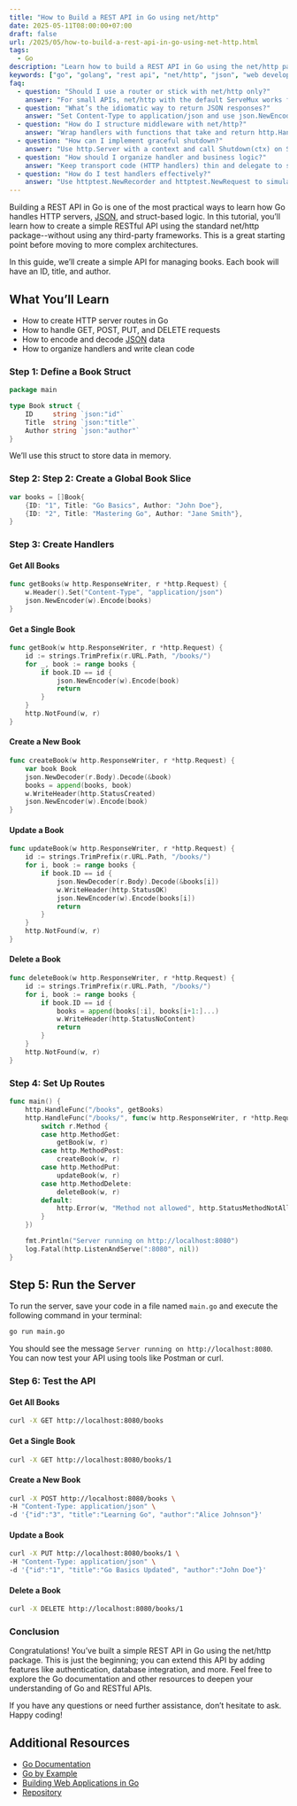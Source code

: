 ```yaml
---
title: "How to Build a REST API in Go using net/http"
date: 2025-05-11T08:00:00+07:00
draft: false
url: /2025/05/how-to-build-a-rest-api-in-go-using-net-http.html
tags:
  - Go
description: "Learn how to build a REST API in Go using the net/http package. This guide covers the basics of setting up a server, handling requests, and returning JSON responses."
keywords: ["go", "golang", "rest api", "net/http", "json", "web development"]
faq:
  - question: "Should I use a router or stick with net/http only?"
    answer: "For small APIs, net/http with the default ServeMux works fine. As routes grow, a lightweight router (e.g., chi, httprouter) provides path params, middleware chains, and cleaner setup without heavy dependencies."
  - question: "What’s the idiomatic way to return JSON responses?"
    answer: "Set Content-Type to application/json and use json.NewEncoder(w).Encode(value). Avoid manual marshaling and writes; Encoder handles streaming and errors gracefully."
  - question: "How do I structure middleware with net/http?"
    answer: "Wrap handlers with functions that take and return http.Handler. Compose logging, recovery, CORS, and auth middleware by chaining wrapper functions."
  - question: "How can I implement graceful shutdown?"
    answer: "Use http.Server with a context and call Shutdown(ctx) on SIGINT/SIGTERM. Ensure handlers respect context cancellation to finish in-flight requests cleanly."
  - question: "How should I organize handler and business logic?"
    answer: "Keep transport code (HTTP handlers) thin and delegate to services/use-cases. Define input/output DTOs at the edge and keep domain logic independent to ease testing and future migrations."
  - question: "How do I test handlers effectively?"
    answer: "Use httptest.NewRecorder and httptest.NewRequest to simulate requests. Assert status codes, headers, and response bodies. Mock dependencies or use in-memory fakes for fast, deterministic tests."
---
```


Building a REST API in Go is one of the most practical ways to learn how Go handles HTTP servers, [JSON](https://www.buanacoding.com/2025/04/working-with-json-in-go-encode-decode.html), and struct-based logic. In this tutorial, you’ll learn how to create a simple RESTful API using the standard net/http package--without using any third-party frameworks. This is a great starting point before moving to more complex architectures.

In this guide, we’ll create a simple API for managing books. Each book will have an ID, title, and author.

## What You’ll Learn
  - How to create HTTP server routes in Go
  - How to handle GET, POST, PUT, and DELETE requests
  - How to encode and decode [JSON](https://www.buanacoding.com/2025/04/working-with-json-in-go-encode-decode.html) data
  - How to organize handlers and write clean code

### Step 1: Define a Book Struct
```go
package main

type Book struct {
    ID     string `json:"id"`
    Title  string `json:"title"`
    Author string `json:"author"`
}
```
We’ll use this struct to store data in memory.

### Step 2: Step 2: Create a Global Book Slice
```go
var books = []Book{
    {ID: "1", Title: "Go Basics", Author: "John Doe"},
    {ID: "2", Title: "Mastering Go", Author: "Jane Smith"},
}
```

### Step 3: Create Handlers

#### Get All Books
```go
func getBooks(w http.ResponseWriter, r *http.Request) {
    w.Header().Set("Content-Type", "application/json")
    json.NewEncoder(w).Encode(books)
}
```

#### Get a Single Book
```go
func getBook(w http.ResponseWriter, r *http.Request) {
    id := strings.TrimPrefix(r.URL.Path, "/books/")
    for _, book := range books {
        if book.ID == id {
            json.NewEncoder(w).Encode(book)
            return
        }
    }
    http.NotFound(w, r)
}
```

#### Create a New Book
```go
func createBook(w http.ResponseWriter, r *http.Request) {
    var book Book
    json.NewDecoder(r.Body).Decode(&book)
    books = append(books, book)
    w.WriteHeader(http.StatusCreated)
    json.NewEncoder(w).Encode(book)
}
```

#### Update a Book
```go
func updateBook(w http.ResponseWriter, r *http.Request) {
    id := strings.TrimPrefix(r.URL.Path, "/books/")
    for i, book := range books {
        if book.ID == id {
            json.NewDecoder(r.Body).Decode(&books[i])
            w.WriteHeader(http.StatusOK)
            json.NewEncoder(w).Encode(books[i])
            return
        }
    }
    http.NotFound(w, r)
}
```

#### Delete a Book
```go
func deleteBook(w http.ResponseWriter, r *http.Request) {
    id := strings.TrimPrefix(r.URL.Path, "/books/")
    for i, book := range books {
        if book.ID == id {
            books = append(books[:i], books[i+1:]...)
            w.WriteHeader(http.StatusNoContent)
            return
        }
    }
    http.NotFound(w, r)
}
```

### Step 4: Set Up Routes
```go
func main() {
    http.HandleFunc("/books", getBooks)
    http.HandleFunc("/books/", func(w http.ResponseWriter, r *http.Request) {
        switch r.Method {
        case http.MethodGet:
            getBook(w, r)
        case http.MethodPost:
            createBook(w, r)
        case http.MethodPut:
            updateBook(w, r)
        case http.MethodDelete:
            deleteBook(w, r)
        default:
            http.Error(w, "Method not allowed", http.StatusMethodNotAllowed)
        }
    })

    fmt.Println("Server running on http://localhost:8080")
    log.Fatal(http.ListenAndServe(":8080", nil))
}
```

## Step 5: Run the Server
To run the server, save your code in a file named `main.go` and execute the following command in your terminal:
```bash
go run main.go
```
You should see the message `Server running on http://localhost:8080`.
You can now test your API using tools like Postman or curl.
### Step 6: Test the API
#### Get All Books
```bash
curl -X GET http://localhost:8080/books
```
#### Get a Single Book
```bash
curl -X GET http://localhost:8080/books/1
```
#### Create a New Book
```bash
curl -X POST http://localhost:8080/books \
-H "Content-Type: application/json" \
-d '{"id":"3", "title":"Learning Go", "author":"Alice Johnson"}'
```
#### Update a Book
```bash
curl -X PUT http://localhost:8080/books/1 \
-H "Content-Type: application/json" \
-d '{"id":"1", "title":"Go Basics Updated", "author":"John Doe"}'
```
#### Delete a Book
```bash
curl -X DELETE http://localhost:8080/books/1
```
### Conclusion
Congratulations! You’ve built a simple REST API in Go using the net/http package. This is just the beginning; you can extend this API by adding features like authentication, database integration, and more.
Feel free to explore the Go documentation and other resources to deepen your understanding of Go and RESTful APIs.

If you have any questions or need further assistance, don’t hesitate to ask. Happy coding!
## Additional Resources
- [Go Documentation](https://golang.org/doc/)
- [Go by Example](https://gobyexample.com/)
- [Building Web Applications in Go](https://golang.org/doc/articles/wiki/)
- [Repository](https://github.com/wikukarno/blog-source-code)
